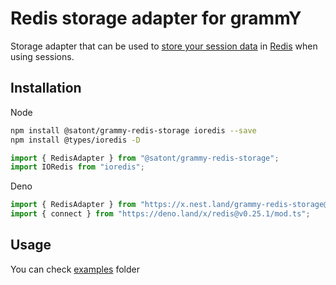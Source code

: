 # Redis storage adapter for grammY

Storage adapter that can be used to
[store your session data](https://grammy.dev/plugins/session.html) in
[Redis](https://redis.io/) when using sessions.

## Installation

Node

```bash
npm install @satont/grammy-redis-storage ioredis --save
npm install @types/ioredis -D
```

```ts
import { RedisAdapter } from "@satont/grammy-redis-storage";
import IORedis from "ioredis";
```

Deno

```ts
import { RedisAdapter } from "https://x.nest.land/grammy-redis-storage@1.2.0/src/mod.ts";
import { connect } from "https://deno.land/x/redis@v0.25.1/mod.ts";
```

## Usage

You can check
[examples](https://github.com/Satont/grammy-storages/tree/main/packages/redis/examples)
folder
